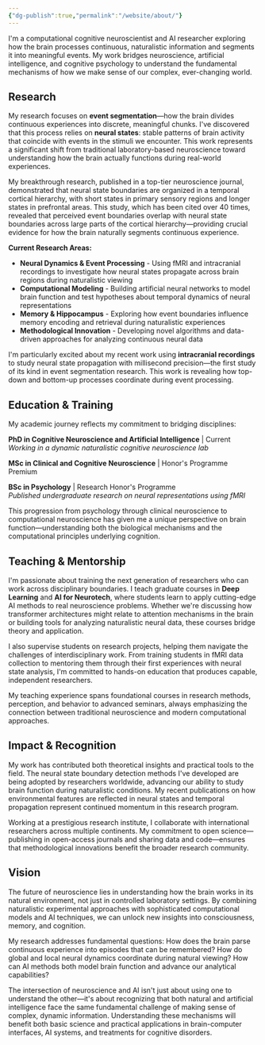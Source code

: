```yaml
---
{"dg-publish":true,"permalink":"/website/about/"}
---
```



I'm a computational cognitive neuroscientist and AI researcher exploring how the brain processes continuous, naturalistic information and segments it into meaningful events. My work bridges neuroscience, artificial intelligence, and cognitive psychology to understand the fundamental mechanisms of how we make sense of our complex, ever-changing world.

## Research

My research focuses on **event segmentation**—how the brain divides continuous experiences into discrete, meaningful chunks. I've discovered that this process relies on **neural states**: stable patterns of brain activity that coincide with events in the stimuli we encounter. This work represents a significant shift from traditional laboratory-based neuroscience toward understanding how the brain actually functions during real-world experiences.

My breakthrough research, published in a top-tier neuroscience journal, demonstrated that neural state boundaries are organized in a temporal cortical hierarchy, with short states in primary sensory regions and longer states in prefrontal areas. This study, which has been cited over 40 times, revealed that perceived event boundaries overlap with neural state boundaries across large parts of the cortical hierarchy—providing crucial evidence for how the brain naturally segments continuous experience.

**Current Research Areas:**

- **Neural Dynamics & Event Processing** - Using fMRI and intracranial recordings to investigate how neural states propagate across brain regions during naturalistic viewing
- **Computational Modeling** - Building artificial neural networks to model brain function and test hypotheses about temporal dynamics of neural representations
- **Memory & Hippocampus** - Exploring how event boundaries influence memory encoding and retrieval during naturalistic experiences
- **Methodological Innovation** - Developing novel algorithms and data-driven approaches for analyzing continuous neural data

I'm particularly excited about my recent work using **intracranial recordings** to study neural state propagation with millisecond precision—the first study of its kind in event segmentation research. This work is revealing how top-down and bottom-up processes coordinate during event processing.

## Education & Training

My academic journey reflects my commitment to bridging disciplines:

**PhD in Cognitive Neuroscience and Artificial Intelligence** | Current  
_Working in a dynamic naturalistic cognitive neuroscience lab_

**MSc in Clinical and Cognitive Neuroscience** | Honor's Programme Premium

**BSc in Psychology** | Research Honor's Programme  
_Published undergraduate research on neural representations using fMRI_

This progression from psychology through clinical neuroscience to computational neuroscience has given me a unique perspective on brain function—understanding both the biological mechanisms and the computational principles underlying cognition.

## Teaching & Mentorship

I'm passionate about training the next generation of researchers who can work across disciplinary boundaries. I teach graduate courses in **Deep Learning** and **AI for Neurotech**, where students learn to apply cutting-edge AI methods to real neuroscience problems. Whether we're discussing how transformer architectures might relate to attention mechanisms in the brain or building tools for analyzing naturalistic neural data, these courses bridge theory and application.

I also supervise students on research projects, helping them navigate the challenges of interdisciplinary work. From training students in fMRI data collection to mentoring them through their first experiences with neural state analysis, I'm committed to hands-on education that produces capable, independent researchers.

My teaching experience spans foundational courses in research methods, perception, and behavior to advanced seminars, always emphasizing the connection between traditional neuroscience and modern computational approaches.

## Impact & Recognition

My work has contributed both theoretical insights and practical tools to the field. The neural state boundary detection methods I've developed are being adopted by researchers worldwide, advancing our ability to study brain function during naturalistic conditions. My recent publications on how environmental features are reflected in neural states and temporal propagation represent continued momentum in this research program.

Working at a prestigious research institute, I collaborate with international researchers across multiple continents. My commitment to open science—publishing in open-access journals and sharing data and code—ensures that methodological innovations benefit the broader research community.

## Vision

The future of neuroscience lies in understanding how the brain works in its natural environment, not just in controlled laboratory settings. By combining naturalistic experimental approaches with sophisticated computational models and AI techniques, we can unlock new insights into consciousness, memory, and cognition.

My research addresses fundamental questions: How does the brain parse continuous experience into episodes that can be remembered? How do global and local neural dynamics coordinate during natural viewing? How can AI methods both model brain function and advance our analytical capabilities?

The intersection of neuroscience and AI isn't just about using one to understand the other—it's about recognizing that both natural and artificial intelligence face the same fundamental challenge of making sense of complex, dynamic information. Understanding these mechanisms will benefit both basic science and practical applications in brain-computer interfaces, AI systems, and treatments for cognitive disorders.